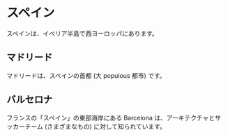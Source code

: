 # スペイン

スペインは、イベリア半島で西ヨーロッパにあります。

## マドリード

マドリードは、スペインの首都 (大 populous 都市) です。

## バルセロナ

フランスの「スペイン」の東部海岸にある Barcelona は、アーキテクチャとサッカーチーム (さまざまなもの) に対して知られています。
